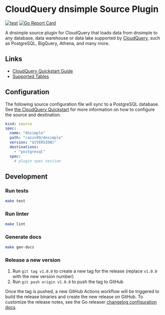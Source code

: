 # CloudQuery dnsimple Source Plugin

[![test](https://github.com/razin99/cq-source-dnsimple/actions/workflows/test.yaml/badge.svg)](https://github.com/razin99/cq-source-dnsimple/actions/workflows/test.yaml)
[![Go Report Card](https://goreportcard.com/badge/github.com/razin99/cq-source-dnsimple)](https://goreportcard.com/report/github.com/razin99/cq-source-dnsimple)

A dnsimple source plugin for CloudQuery that loads data from dnsimple to any database, data warehouse or data lake supported by [CloudQuery](https://www.cloudquery.io/), such as PostgreSQL, BigQuery, Athena, and many more.

## Links

 - [CloudQuery Quickstart Guide](https://www.cloudquery.io/docs/quickstart)
 - [Supported Tables](docs/tables/README.md)


## Configuration

The following source configuration file will sync to a PostgreSQL database. See [the CloudQuery Quickstart](https://www.cloudquery.io/docs/quickstart) for more information on how to configure the source and destination.

```yaml
kind: source
spec:
  name: "dnsimple"
  path: "razin99/dnsimple"
  version: "${VERSION}"
  destinations:
    - "postgresql"
  spec:
    # plugin spec section
```

## Development

### Run tests

```bash
make test
```

### Run linter

```bash
make lint
```

### Generate docs

```bash
make gen-docs
```

### Release a new version

1. Run `git tag v1.0.0` to create a new tag for the release (replace `v1.0.0` with the new version number)
2. Run `git push origin v1.0.0` to push the tag to GitHub  

Once the tag is pushed, a new GitHub Actions workflow will be triggered to build the release binaries and create the new release on GitHub.
To customize the release notes, see the Go releaser [changelog configuration docs](https://goreleaser.com/customization/changelog/#changelog).
